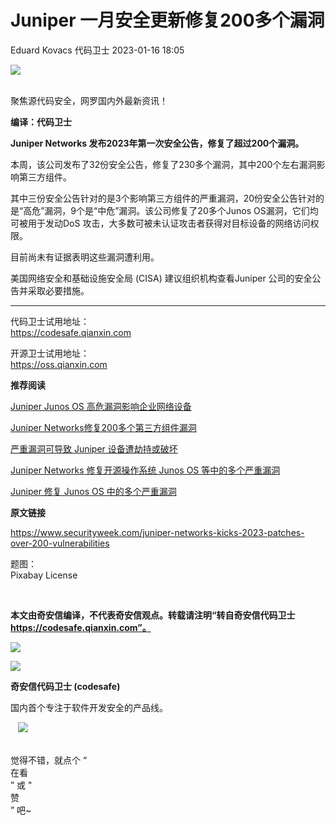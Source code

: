 #  Juniper 一月安全更新修复200多个漏洞   
Eduard Kovacs  代码卫士   2023-01-16 18:05  
  
![](https://mmbiz.qpic.cn/mmbiz_gif/Az5ZsrEic9ot90z9etZLlU7OTaPOdibteeibJMMmbwc29aJlDOmUicibIRoLdcuEQjtHQ2qjVtZBt0M5eVbYoQzlHiaw/640?wx_fmt=gif "")  
  
   
聚焦源代码安全，网罗国内外最新资讯！  
  
**编译：代码卫士**  
  
**Juniper Networks 发布2023年第一次安全公告，修复了超过200个漏洞。**  
  
  
  
本周，该公司发布了32份安全公告，修复了230多个漏洞，其中200个左右漏洞影响第三方组件。  
  
其中三份安全公告针对的是3个影响第三方组件的严重漏洞，20份安全公告针对的是“高危”漏洞，9个是“中危”漏洞。该公司修复了20多个Junos OS漏洞，它们均可被用于发动DoS 攻击，大多数可被未认证攻击者获得对目标设备的网络访问权限。  
  
目前尚未有证据表明这些漏洞遭利用。  
  
美国网络安全和基础设施安全局 (CISA) 建议组织机构查看Juniper 公司的安全公告并采取必要措施。  
  
  
****  
代码卫士试用地址：  
https://codesafe.qianxin.com  
  
开源卫士试用地址：  
https://oss.qianxin.com  
  
  
  
  
  
  
  
  
  
  
  
  
**推荐阅读**  
  
[Juniper Junos OS 高危漏洞影响企业网络设备](http://mp.weixin.qq.com/s?__biz=MzI2NTg4OTc5Nw==&mid=2247514366&idx=1&sn=76a62227dec3a36c7b849a06adbeb4a4&chksm=ea948994dde3008220487af4d66da9e2fe0056dcbd1c25faa88e487e8c99b443702524fd34fe&scene=21#wechat_redirect)  
  
  
[Juniper Networks修复200多个第三方组件漏洞](http://mp.weixin.qq.com/s?__biz=MzI2NTg4OTc5Nw==&mid=2247512960&idx=1&sn=0df41cf06e3efd8089ec6d6d6b03fc20&chksm=ea9482eadde30bfc407cd490459c7c947bbf2496475946f0379eb8e76c8f4e47f2063742ef87&scene=21#wechat_redirect)  
  
  
[严重漏洞可导致 Juniper 设备遭劫持或破坏](http://mp.weixin.qq.com/s?__biz=MzI2NTg4OTc5Nw==&mid=2247503558&idx=2&sn=a8552a0303feab0b57f89c10c50d338f&chksm=ea94ffacdde376ba053569e14a70d4fdb9c5994da61f492128945ec3363edb0731d826f97235&scene=21#wechat_redirect)  
  
  
[Juniper Networks 修复开源操作系统 Junos OS 等中的多个严重漏洞](http://mp.weixin.qq.com/s?__biz=MzI2NTg4OTc5Nw==&mid=2247494029&idx=3&sn=b6db3afe8845dee92efc83700819cf0f&chksm=ea94d8e7dde351f1a8ec5f666776a3afa7f1795e000ac8276e56d29c8e6d4a516155ee867fbf&scene=21#wechat_redirect)  
  
  
[Juniper 修复 Junos OS 中的多个严重漏洞](http://mp.weixin.qq.com/s?__biz=MzI2NTg4OTc5Nw==&mid=2247488240&idx=2&sn=7e7f6d4dd4445550e20a1cd2e98ed70d&chksm=ea97239adde0aa8cde602694af95833dc831143020cd6d87601452960bbade08fa41b4c4a8ca&scene=21#wechat_redirect)  
  
  
  
  
**原文链接**  
  
https://www.securityweek.com/juniper-networks-kicks-2023-patches-over-200-vulnerabilities  
  
  
题图：  
Pixabay License  
  
‍  
  
  
  
**本文由奇安信编译，不代表奇安信观点。转载请注明“转自奇安信代码卫士 https://codesafe.qianxin.com”。**  
  
  
  
  
![](https://mmbiz.qpic.cn/mmbiz_jpg/oBANLWYScMSf7nNLWrJL6dkJp7RB8Kl4zxU9ibnQjuvo4VoZ5ic9Q91K3WshWzqEybcroVEOQpgYfx1uYgwJhlFQ/640?wx_fmt=jpeg "")  
  
![](https://mmbiz.qpic.cn/mmbiz_jpg/oBANLWYScMSN5sfviaCuvYQccJZlrr64sRlvcbdWjDic9mPQ8mBBFDCKP6VibiaNE1kDVuoIOiaIVRoTjSsSftGC8gw/640?wx_fmt=jpeg "")  
  
**奇安信代码卫士 (codesafe)**  
  
国内首个专注于软件开发安全的产品线。  
  
   ![](https://mmbiz.qpic.cn/mmbiz_gif/oBANLWYScMQ5iciaeKS21icDIWSVd0M9zEhicFK0rbCJOrgpc09iaH6nvqvsIdckDfxH2K4tu9CvPJgSf7XhGHJwVyQ/640?wx_fmt=gif "")  
  
   
觉得不错，就点个 “  
在看  
” 或 "  
赞  
” 吧~  
  
